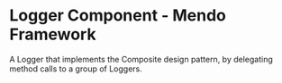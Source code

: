 # Logger Component - Mendo Framework

A Logger that implements the Composite design pattern, by delegating method calls to a group of Loggers.
